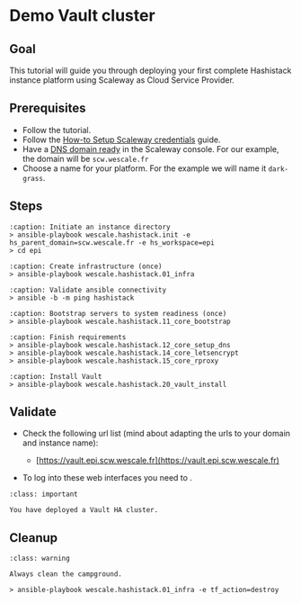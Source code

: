 # Demo Vault cluster

## Goal

This tutorial will guide you through deploying your first complete Hashistack instance
platform using Scaleway as Cloud Service Provider.


## Prerequisites

* Follow the [](/tutorials/setup_workspace.md) tutorial.
* Follow the [How-to Setup Scaleway credentials](/howto/setup_scw_creds.md) guide.
* Have a [DNS domain ready](https://www.scaleway.com/en/docs/network/domains-and-dns/how-to/add-external-domain/) in the Scaleway console.
For our example, the domain will be `scw.wescale.fr`
* Choose a name for your platform. For the example we will name it `dark-grass`.


## Steps

```{code-block} 
:caption: Initiate an instance directory
> ansible-playbook wescale.hashistack.init -e hs_parent_domain=scw.wescale.fr -e hs_workspace=epi
> cd epi
```

```{code-block}
:caption: Create infrastructure (once)
> ansible-playbook wescale.hashistack.01_infra
```

```{code-block}
:caption: Validate ansible connectivity
> ansible -b -m ping hashistack
```

```{code-block}
:caption: Bootstrap servers to system readiness (once)
> ansible-playbook wescale.hashistack.11_core_bootstrap
```

```{code-block}
:caption: Finish requirements
> ansible-playbook wescale.hashistack.12_core_setup_dns
> ansible-playbook wescale.hashistack.14_core_letsencrypt
> ansible-playbook wescale.hashistack.15_core_rproxy
```

```{code-block}
:caption: Install Vault
> ansible-playbook wescale.hashistack.20_vault_install
```

## Validate

* Check the following url list (mind about adapting the urls to your domain and instance name):

    * [https://vault.epi.scw.wescale.fr](https://vault.epi.scw.wescale.fr)

* To log into these web interfaces you need to [](/howto/find_root_tokens.md).


```{admonition} Achievement Unlocked
:class: important

You have deployed a Vault HA cluster.
```

## Cleanup

```{admonition} Boy-scout rule
:class: warning

Always clean the campground.
```

```{code-block}
> ansible-playbook wescale.hashistack.01_infra -e tf_action=destroy
```




